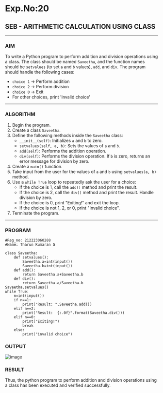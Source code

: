 # Exp.No:20  
## SEB - ARITHMETIC CALCULATION USING CLASS

---

### AIM  
To write a Python program to perform addition and division operations using a class. The class should be named `Saveetha`, and the function names should be `setvalues` (to set `a` and `b` values), `add`, and `div`. The program should handle the following cases:  
- `choice 1` → Perform addition  
- `choice 2` → Perform division  
- `choice 0` → Exit  
- For other choices, print 'Invalid choice'

---

### ALGORITHM

1. Begin the program.  
2. Create a class `Saveetha`.  
3. Define the following methods inside the `Saveetha` class:  
   - `__init__(self)`: Initializes `a` and `b` to zero.  
   - `setvalues(self, a, b)`: Sets the values of `a` and `b`.  
   - `add(self)`: Performs the addition operation.  
   - `div(self)`: Performs the division operation. If `b` is zero, returns an error message for division by zero.  
4. Create a `main()` function.  
5. Take input from the user for the values of `a` and `b` using `setvalues(a, b)` method.  
6. Use a `while True` loop to repeatedly ask the user for a choice:  
   - If the choice is 1, call the `add()` method and print the result.  
   - If the choice is 2, call the `div()` method and print the result. Handle division by zero.  
   - If the choice is 0, print "Exiting!" and exit the loop.  
   - If the choice is not 1, 2, or 0, print "Invalid choice".  
7. Terminate the program.

---

### PROGRAM

```
#Reg_no: 212223060288
#Name: Tharun Kumaran G

class Saveetha:
    def setvalues():
        Saveetha.a=int(input())
        Saveetha.b=int(input())
    def add():
        return Saveetha.a+Saveetha.b
    def div():
        return Saveetha.a/Saveetha.b
Saveetha.setvalues()
while True:
    n=int(input())
    if n==1:
        print("Result: ",Saveetha.add())
    elif n==2:
        print("Result:  {:.0f}".format(Saveetha.div()))
    elif n==0:
        print("Exiting!")
        break
    else:
        print("invalid choice")

```

### OUTPUT

![image](https://github.com/user-attachments/assets/7b505fe2-a003-450e-a6c5-fb0882e58759)

### RESULT

Thus, the python program to perform addition and division operations using a class has been executed and verified successfully.
